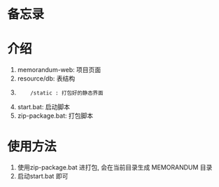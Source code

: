 # 备忘录


# 介绍
1. memorandum-web: 项目页面
2. resource/db: 表结构
3.         /static : 打包好的静态界面
4. start.bat: 启动脚本
5. zip-package.bat: 打包脚本

# 使用方法
1. 使用zip-package.bat 进打包, 会在当前目录生成 MEMORANDUM 目录
2. 启动start.bat 即可

